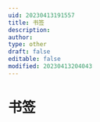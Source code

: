 ```yaml
---
uid: 20230413191557
title: 书签
description: 
author: 
type: other
draft: false
editable: false
modified: 20230413204043
---
```


# 书签